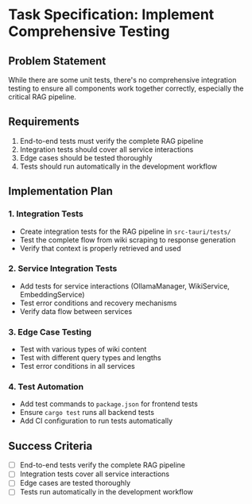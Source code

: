 # Task Specification: Implement Comprehensive Testing

## Problem Statement
While there are some unit tests, there's no comprehensive integration testing to ensure all components work together correctly, especially the critical RAG pipeline.

## Requirements
1. End-to-end tests must verify the complete RAG pipeline
2. Integration tests should cover all service interactions
3. Edge cases should be tested thoroughly
4. Tests should run automatically in the development workflow

## Implementation Plan

### 1. Integration Tests
- Create integration tests for the RAG pipeline in `src-tauri/tests/`
- Test the complete flow from wiki scraping to response generation
- Verify that context is properly retrieved and used

### 2. Service Integration Tests
- Add tests for service interactions (OllamaManager, WikiService, EmbeddingService)
- Test error conditions and recovery mechanisms
- Verify data flow between services

### 3. Edge Case Testing
- Test with various types of wiki content
- Test with different query types and lengths
- Test error conditions in all services

### 4. Test Automation
- Add test commands to `package.json` for frontend tests
- Ensure `cargo test` runs all backend tests
- Add CI configuration to run tests automatically

## Success Criteria
- [ ] End-to-end tests verify the complete RAG pipeline
- [ ] Integration tests cover all service interactions
- [ ] Edge cases are tested thoroughly
- [ ] Tests run automatically in the development workflow